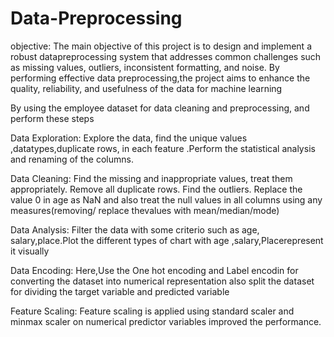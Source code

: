# Data-Preprocessing
objective:
The main objective of this project is to design and implement a robust datapreprocessing system that addresses common challenges such as missing values, outliers, inconsistent formatting, and noise. By performing effective data preprocessing,the project aims to enhance the quality, reliability, and usefulness of the data for machine learning

By using the employee dataset  for data cleaning and preprocessing, and perform these steps 

Data Exploration: 
                Explore the data, find the unique values ,datatypes,duplicate rows, in each feature .Perform the statistical analysis and renaming of the columns.

Data Cleaning: 
                Find the missing and inappropriate values, treat them appropriately. Remove all duplicate rows. Find the outliers.
                Replace the value 0 in age as NaN and also treat the null values in all columns using any measures(removing/ replace thevalues with mean/median/mode)

Data Analysis:
                 Filter the data with some criterio such as age, salary,place.Plot the  different types of chart  with age ,salary,Placerepresent it visually

Data Encoding:
                Here,Use the One hot encoding and Label encodin for converting the dataset into numerical representation also split the dataset for dividing the target variable and predicted variable
                
Feature Scaling: 
                 Feature scaling is applied using standard scaler and minmax scaler on numerical predictor variables improved the performance.
